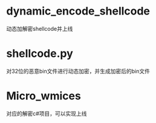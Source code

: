 # dynamic_encode_shellcode
动态加解密shellcode并上线

# shellcode.py
对32位的恶意bin文件进行动态加密，并生成加密后的bin文件

# Micro_wmices
对应的解密c#项目，可以实现上线
